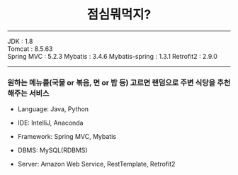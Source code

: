 # <center>점심뭐먹지?</center>

***
  JDK : 1.8 <br>
  Tomcat : 8.5.63 <br>
  Spring MVC : 5.2.3
  Mybatis : 3.4.6
  Mybatis-spring : 1.3.1
  Retrofit2 : 2.9.0
***

### 원하는 메뉴를(국물 or 볶음, 면 or 밥 등)  고르면 랜덤으로 주변 식당을 추천해주는 서비스

* Language: Java, Python

* IDE: IntelliJ, Anaconda

* Framework: Spring MVC, Mybatis

* DBMS: MySQL(RDBMS)

* Server: Amazon Web Service, RestTemplate, Retrofit2

